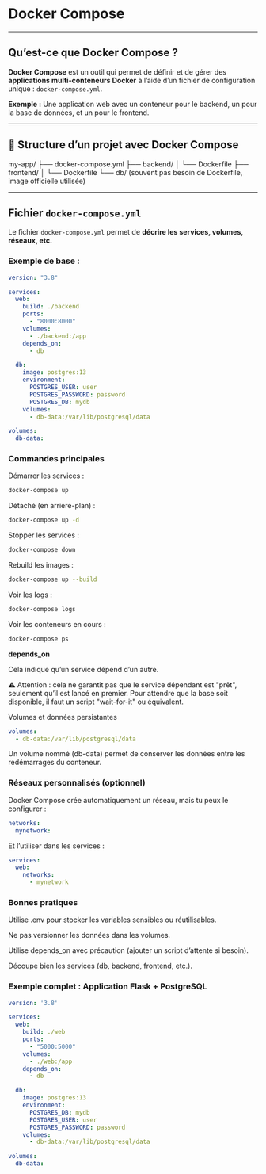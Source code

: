 # Docker Compose

---

## Qu’est-ce que Docker Compose ?

**Docker Compose** est un outil qui permet de définir et de gérer des **applications multi-conteneurs Docker** à l’aide d’un fichier de configuration unique : `docker-compose.yml`.

**Exemple :** Une application web avec un conteneur pour le backend, un pour la base de données, et un pour le frontend.

---

## 📁 Structure d’un projet avec Docker Compose

my-app/
├── docker-compose.yml
├── backend/
│ └── Dockerfile
├── frontend/
│ └── Dockerfile
└── db/ (souvent pas besoin de Dockerfile, image officielle utilisée)


---

## Fichier `docker-compose.yml`

Le fichier `docker-compose.yml` permet de **décrire les services, volumes, réseaux, etc.**

### Exemple de base :
```yaml
version: "3.8"

services:
  web:
    build: ./backend
    ports:
      - "8000:8000"
    volumes:
      - ./backend:/app
    depends_on:
      - db

  db:
    image: postgres:13
    environment:
      POSTGRES_USER: user
      POSTGRES_PASSWORD: password
      POSTGRES_DB: mydb
    volumes:
      - db-data:/var/lib/postgresql/data

volumes:
  db-data:
```

### Commandes principales

Démarrer les services :
```bash
docker-compose up
```

Détaché (en arrière-plan) :
```bash
docker-compose up -d
```

Stopper les services :
```bash
docker-compose down
```
Rebuild les images :
```bash
docker-compose up --build
```

Voir les logs :
```bash
docker-compose logs
```
Voir les conteneurs en cours :
```bash
docker-compose ps
```

**depends_on**

Cela indique qu’un service dépend d’un autre.

⚠️ Attention : cela ne garantit pas que le service dépendant est "prêt", seulement qu’il est lancé en premier.
Pour attendre que la base soit disponible, il faut un script "wait-for-it" ou équivalent.

Volumes et données persistantes

```yaml
volumes:
  - db-data:/var/lib/postgresql/data
```
Un volume nommé (db-data) permet de conserver les données entre les redémarrages du conteneur.

### Réseaux personnalisés (optionnel)

Docker Compose crée automatiquement un réseau, mais tu peux le configurer :
```yaml
networks:
  mynetwork:
```

Et l’utiliser dans les services :

```yaml
services:
  web:
    networks:
      - mynetwork
```

### Bonnes pratiques

Utilise .env pour stocker les variables sensibles ou réutilisables.

Ne pas versionner les données dans les volumes.

Utilise depends_on avec précaution (ajouter un script d’attente si besoin).

Découpe bien les services (db, backend, frontend, etc.).

### Exemple complet : Application Flask + PostgreSQL

```yaml
version: '3.8'

services:
  web:
    build: ./web
    ports:
      - "5000:5000"
    volumes:
      - ./web:/app
    depends_on:
      - db

  db:
    image: postgres:13
    environment:
      POSTGRES_DB: mydb
      POSTGRES_USER: user
      POSTGRES_PASSWORD: password
    volumes:
      - db-data:/var/lib/postgresql/data

volumes:
  db-data:
```